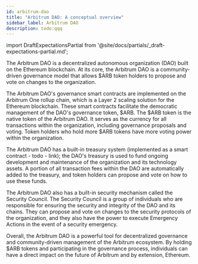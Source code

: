 ```yaml
---
id: arbitrum-dao
title: "Arbitrum DAO: A conceptual overview"
sidebar_label: Arbitrum DAO
description: todo:qqq
---
```


import DraftExpectationsPartial from '@site/docs/partials/_draft-expectations-partial.md'; 

<DraftExpectationsPartial />

The Arbitrum DAO is a decentralized autonomous organization (DAO) built on the Ethereum blockchain. At its core, the Arbitrum DAO is a community-driven governance model that allows $ARB token holders to propose and vote on changes to the organization.

The Arbitrum DAO's governance smart contracts are implemented on the Arbitrum One rollup chain, which is a Layer 2 scaling solution for the Ethereum blockchain. These smart contracts facilitate the democratic management of the DAO's governance token, $ARB. The $ARB token is the native token of the Arbitrum DAO. It serves as the currency for all transactions within the organization, including governance proposals and voting. Token holders who hold more $ARB tokens have more voting power within the organization.

The Arbitrum DAO has a built-in treasury system (implemented as a smart contract - todo - link); the DAO's treasury is used to fund ongoing development and maintenance of the organization and its technology assets. A portion of all transaction fees within the DAO are automatically added to the treasury, and token holders can propose and vote on how to use these funds.

The Arbitrum DAO also has a built-in security mechanism called the Security Council. The Security Council is a group of individuals who are responsible for ensuring the security and integrity of the DAO and its chains. They can propose and vote on changes to the security protocols of the organization, and they also have the power to execute Emergency Actions in the event of a security emergency.

Overall, the Arbitrum DAO is a powerful tool for decentralized governance and community-driven management of the Arbitrum ecosystem. By holding $ARB tokens and participating in the governance process, individuals can have a direct impact on the future of Arbitrum and by extension, Ethereum.